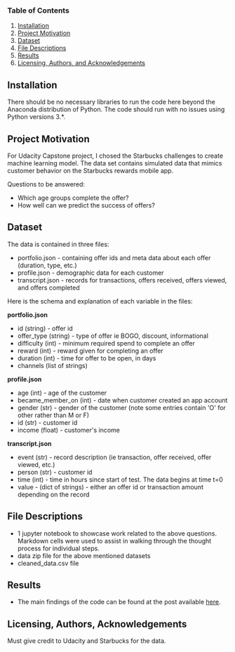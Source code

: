 ### Table of Contents

1. [Installation](#installation)
2. [Project Motivation](#motivation)
3. [Dataset](#dataset)
4. [File Descriptions](#files)
5. [Results](#results)
6. [Licensing, Authors, and Acknowledgements](#licensing)

## Installation <a name="installation"></a>

There should be no necessary libraries to run the code here beyond the Anaconda distribution of Python.  The code should run with no issues using Python versions 3.*.

## Project Motivation<a name="motivation"></a>

For Udacity Capstone project, I chosed the Starbucks challenges to create machine learning model. The data set contains simulated data that mimics customer behavior on the Starbucks rewards mobile app.

Questions to be answered:
- Which age groups complete the offer?
- How well can we predict the success of offers?

## Dataset<a name="dataset"></a>

The data is contained in three files:
* portfolio.json - containing offer ids and meta data about each offer (duration, type, etc.)
* profile.json - demographic data for each customer
* transcript.json - records for transactions, offers received, offers viewed, and offers completed

Here is the schema and explanation of each variable in the files:

**portfolio.json**
* id (string) - offer id
* offer_type (string) - type of offer ie BOGO, discount, informational
* difficulty (int) - minimum required spend to complete an offer
* reward (int) - reward given for completing an offer
* duration (int) - time for offer to be open, in days
* channels (list of strings)

**profile.json**
* age (int) - age of the customer 
* became_member_on (int) - date when customer created an app account
* gender (str) - gender of the customer (note some entries contain 'O' for other rather than M or F)
* id (str) - customer id
* income (float) - customer's income

**transcript.json**
* event (str) - record description (ie transaction, offer received, offer viewed, etc.)
* person (str) - customer id
* time (int) - time in hours since start of test. The data begins at time t=0
* value - (dict of strings) - either an offer id or transaction amount depending on the record


## File Descriptions <a name="files"></a>

- 1 jupyter notebook to showcase work related to the above questions. Markdown cells were used to assist in walking through the thought process for individual steps.  
- data zip file for the above mentioned datasets
- cleaned_data.csv file 

## Results<a name="results"></a>

- The main findings of the code can be found at the post available [here]().

## Licensing, Authors, Acknowledgements<a name="licensing"></a>

Must give credit to Udacity and Starbucks for the data. 
 
